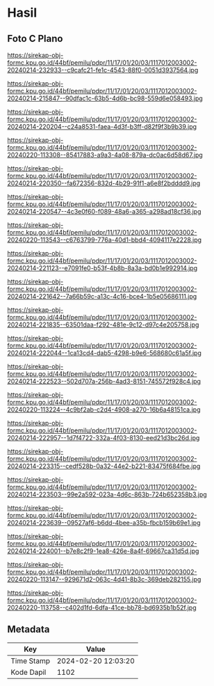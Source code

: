 # Hasil

## Foto C Plano

https://sirekap-obj-formc.kpu.go.id/44bf/pemilu/pdpr/11/17/01/20/03/1117012003002-20240214-232933--c9cafc21-fe1c-4543-88f0-0051d3937564.jpg

https://sirekap-obj-formc.kpu.go.id/44bf/pemilu/pdpr/11/17/01/20/03/1117012003002-20240214-215847--90dfac1c-63b5-4d6b-bc98-559d6e058493.jpg

https://sirekap-obj-formc.kpu.go.id/44bf/pemilu/pdpr/11/17/01/20/03/1117012003002-20240214-220204--c24a8531-faea-4d3f-b3ff-d82f9f3b9b39.jpg

https://sirekap-obj-formc.kpu.go.id/44bf/pemilu/pdpr/11/17/01/20/03/1117012003002-20240220-113308--85417883-a9a3-4a08-879a-dc0ac6d58d67.jpg

https://sirekap-obj-formc.kpu.go.id/44bf/pemilu/pdpr/11/17/01/20/03/1117012003002-20240214-220350--fa672356-832d-4b29-91f1-a6e8f2bdddd9.jpg

https://sirekap-obj-formc.kpu.go.id/44bf/pemilu/pdpr/11/17/01/20/03/1117012003002-20240214-220547--4c3e0f60-f089-48a6-a365-a298ad18cf36.jpg

https://sirekap-obj-formc.kpu.go.id/44bf/pemilu/pdpr/11/17/01/20/03/1117012003002-20240220-113543--c6763799-776a-40d1-bbd4-4094117e2228.jpg

https://sirekap-obj-formc.kpu.go.id/44bf/pemilu/pdpr/11/17/01/20/03/1117012003002-20240214-221123--e7091fe0-b53f-4b8b-8a3a-bd0b1e992914.jpg

https://sirekap-obj-formc.kpu.go.id/44bf/pemilu/pdpr/11/17/01/20/03/1117012003002-20240214-221642--7a66b59c-a13c-4c16-bce4-1b5e05686111.jpg

https://sirekap-obj-formc.kpu.go.id/44bf/pemilu/pdpr/11/17/01/20/03/1117012003002-20240214-221835--63501daa-f292-481e-9c12-d97c4e205758.jpg

https://sirekap-obj-formc.kpu.go.id/44bf/pemilu/pdpr/11/17/01/20/03/1117012003002-20240214-222044--1ca13cd4-dab5-4298-b9e6-568680c61a5f.jpg

https://sirekap-obj-formc.kpu.go.id/44bf/pemilu/pdpr/11/17/01/20/03/1117012003002-20240214-222523--502d707a-256b-4ad3-8151-745572f928c4.jpg

https://sirekap-obj-formc.kpu.go.id/44bf/pemilu/pdpr/11/17/01/20/03/1117012003002-20240220-113224--4c9bf2ab-c2d4-4908-a270-16b6a48151ca.jpg

https://sirekap-obj-formc.kpu.go.id/44bf/pemilu/pdpr/11/17/01/20/03/1117012003002-20240214-222957--1d7f4722-332a-4f03-8130-eed21d3bc26d.jpg

https://sirekap-obj-formc.kpu.go.id/44bf/pemilu/pdpr/11/17/01/20/03/1117012003002-20240214-223315--cedf528b-0a32-44e2-b221-83475f684fbe.jpg

https://sirekap-obj-formc.kpu.go.id/44bf/pemilu/pdpr/11/17/01/20/03/1117012003002-20240214-223503--99e2a592-023a-4d6c-863b-724b652358b3.jpg

https://sirekap-obj-formc.kpu.go.id/44bf/pemilu/pdpr/11/17/01/20/03/1117012003002-20240214-223639--09527af6-b6dd-4bee-a35b-fbcb159b69e1.jpg

https://sirekap-obj-formc.kpu.go.id/44bf/pemilu/pdpr/11/17/01/20/03/1117012003002-20240214-224001--b7e8c2f9-1ea8-426e-8a4f-69667ca31d5d.jpg

https://sirekap-obj-formc.kpu.go.id/44bf/pemilu/pdpr/11/17/01/20/03/1117012003002-20240220-113147--929671d2-063c-4d41-8b3c-369deb282155.jpg

https://sirekap-obj-formc.kpu.go.id/44bf/pemilu/pdpr/11/17/01/20/03/1117012003002-20240220-113758--c402d1fd-6dfa-41ce-bb78-bd6935b1b52f.jpg


## Metadata

| Key        | Value               |
| ---------- | ------------------- |
| Time Stamp | 2024-02-20 12:03:20 |
| Kode Dapil | 1102                |




